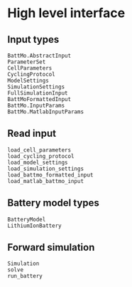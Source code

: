 # High level interface


## Input types

```@docs
BattMo.AbstractInput
ParameterSet
CellParameters
CyclingProtocol
ModelSettings
SimulationSettings
FullSimulationInput
BattMoFormattedInput
BattMo.InputParams
BattMo.MatlabInputParams
```

## Read input

```@docs
load_cell_parameters
load_cycling_protocol
load_model_settings
load_simulation_settings
load_battmo_formatted_input
load_matlab_battmo_input
```

## Battery model types

```@docs
BatteryModel
LithiumIonBattery
```

## Forward simulation

```@docs
Simulation
solve
run_battery
```
